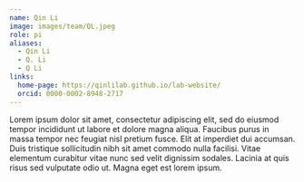 ```yaml
---
name: Qin Li
image: images/team/QL.jpeg
role: pi
aliases:
  - Qin Li
  - Q. Li
  - Q Li
links:
  home-page: https://qinlilab.github.io/lab-website/
  orcid: 0000-0002-8948-2717
---
```


Lorem ipsum dolor sit amet, consectetur adipiscing elit, sed do eiusmod tempor incididunt ut labore et dolore magna aliqua.
Faucibus purus in massa tempor nec feugiat nisl pretium fusce.
Elit at imperdiet dui accumsan.
Duis tristique sollicitudin nibh sit amet commodo nulla facilisi.
Vitae elementum curabitur vitae nunc sed velit dignissim sodales.
Lacinia at quis risus sed vulputate odio ut.
Magna eget est lorem ipsum.
